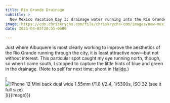 ```yaml
---
title: Rio Grande Drainage
subtitle: >
  New Mexico Vacation Day 3: drainage water running into the Rio Grande, spotted on my run
image: https://cdn.chriskrycho.com/file/chriskrycho-com/images/new-mexico-vacation/20210405.jpg
date: 2021-04-05T20:55-0600

---
```


Just where Albuquere is most clearly working to improve the aesthetics of the Rio Grande running through the city, it is least attractive *now*—but not without interest. This particular spot caught my eye running north, though, so when I came south, I stopped to capture the little hints of blue and green in the drainage. (Note to self for next time: shoot in [Halide](https://halide.cam).)

[![iPhone 12 Mini back dual wide 1.55mm 𝑓/1.8   
𝑓/2.4, 1/5300s, <abbr>ISO</abbr> 32  
[(see it full size)]({{image}})]({{image}})]({{image}})
